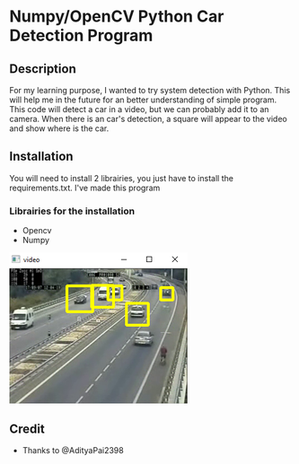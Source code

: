# Numpy/OpenCV Python Car Detection Program

## Description
For my learning purpose, I wanted to try system detection with Python. This will help me in the future for an better understanding of simple program.
This code will detect a car in a video, but we can probably add it to an camera. When there is an car's detection, a square will appear to the video
and show where is the car.

## Installation
You will need to install 2 librairies, you just have to install the requirements.txt. I've made this program 

### Librairies for the installation
- Opencv
- Numpy 

![](DetectCar/tempsnip.png)

## Credit
- Thanks to @AdityaPai2398
